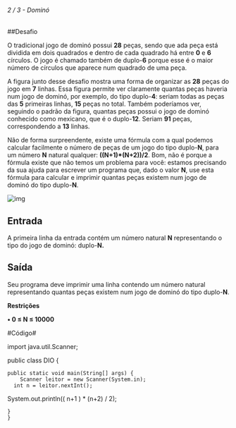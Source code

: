 ###### 2 / 3 - Dominó



##Desafio

O tradicional jogo de dominó possui **28** peças, sendo que ada peça está dividida em dois quadrados e dentro de cada quadrado há entre **0** e **6** círculos. O jogo é chamado também de duplo-**6** porque esse é o maior número de círculos que aparece num quadrado de uma peça.

A figura junto desse desafio mostra uma forma de organizar as **28** peças do jogo em **7** linhas. Essa figura permite ver claramente quantas peças haveria num jogo de dominó, por exemplo, do tipo duplo-**4**: seriam todas as peças das **5** primeiras linhas, **15** peças no total. Também poderíamos ver, seguindo o padrão da figura, quantas peças possui o jogo de dominó conhecido como mexicano, que é o duplo-**12**. Seriam **91** peças, correspondendo a **13** linhas.

Não de forma surpreendente, existe uma fórmula com a qual podemos calcular facilmente o número de peças de um jogo do tipo duplo-**N**, para um número **N** natural qualquer: **((N+1)\*(N+2))/2**. Bom, não é porque a fórmula existe que não temos um problema para você: estamos precisando da sua ajuda para escrever um programa que, dado o valor **N**, use esta fórmula para calcular e imprimir quantas peças existem num jogo de dominó do tipo duplo-**N**.

![img](https://resources.urionlinejudge.com.br/gallery/images/problems/UOJ_3046.png)

## Entrada

A primeira linha da entrada contém um número natural **N** representando o tipo do jogo de dominó: duplo-**N.**

## Saída

Seu programa deve imprimir uma linha contendo um número natural representando quantas peças existem num jogo de dominó do tipo duplo-**N**.

**Restrições**

**• 0 ≤ N ≤ 10000**



#Código#

import java.util.Scanner;

public class DIO {

	public static void main(String[] args) {
		Scanner leitor = new Scanner(System.in);
	  int n = leitor.nextInt();
   System.out.println(( n+1 ) * (n+2) / 2);
    	
	}
	}
